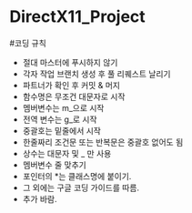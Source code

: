 # DirectX11_Project

#코딩 규칙
* 절대 마스터에 푸시하지 않기
* 각자 작업 브랜치 생성 후 풀 리퀘스트 날리기
* 파트너가 확인 후 커밋 & 머지
* 함수명은 무조건 대문자로 시작
* 멤버변수는 m_으로 시작
* 전역 변수는 g_로 시작
* 중괄호는 밑줄에서 시작
* 한줄짜리 조건문 또는 반복문은 중괄호 없어도 됨
* 상수는 대문자 및 _ 만 사용
* 멤버변수 줄 맞추기
* 포인터의 *는 클래스명에 붙이기.
* 그 외에는 구글 코딩 가이드를 따름. 
* 추가 바람.
